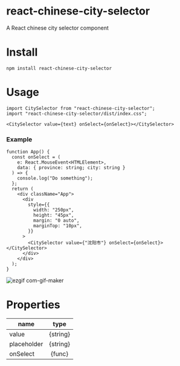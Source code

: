 # react-chinese-city-selector

A React chinese city selector component

# Install

```
npm install react-chinese-city-selector
```

# Usage

```
import CitySelector from "react-chinese-city-selector";
import "react-chinese-city-selector/dist/index.css";
```

```
<CitySelector value={text} onSelect={onSelect}></CitySelector>
```

### Example

```
function App() {
  const onSelect = (
    e: React.MouseEvent<HTMLElement>,
    data: { province: string; city: string }
  ) => {
    console.log("Do something");
  };
  return (
    <div className="App">
      <div
        style={{
          width: "250px",
          height: "45px",
          margin: "0 auto",
          marginTop: "10px",
        }}
      >
        <CitySelector value={"沈阳市"} onSelect={onSelect}></CitySelector>
      </div>
    </div>
  );
}
```

![ezgif com-gif-maker](https://user-images.githubusercontent.com/9278601/140640416-4d7c7d31-f383-4b1b-bc23-336d4a725168.gif)


# Properties

| name        |   type   |
| ----------- | :------: |
| value       | {string} |
| placeholder | {string} |
| onSelect    |  {func}  |
